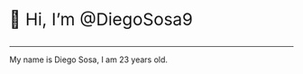 <p style="font-size: 30px">👋 Hi, I’m @DiegoSosa9</p>
<hr/>
My name is Diego Sosa, I am 23 years old.

<!---
DiegoSosa9/DiegoSosa9 is a ✨ special ✨ repository because its `README.md` (this file) appears on your GitHub profile.
You can click the Preview link to take a look at your changes.
--->
